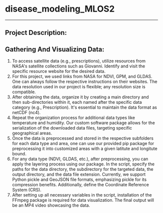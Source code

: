 # disease_modeling_MLOS2
------------------------------------------------------------------------------------------------------------------------------
## Project Description:

## Gathering And Visualizing Data:
1. To access satellite data (e.g., prescriptions), utilize resources from NASA's satellite collections such as Giovanni. Identify and visit the specific resource website for the desired data.
2. For this project, we used links from NASA for NDVI, GPM, and GLDAS. One can always follow the respective instructions on their websites. The data resolution used in our project is flexible; any resolution size is compatible.
3. After obtaining the data, organize it by creating a main directory and then sub-directories within it, each named after the specific data category (e.g., Prescription). It's essential to maintain the data format as netCDF (nc4).
4. Repeat the organization process for additional data types like temperature and humidity. Our custom software package allows for the serialization of the downloaded data files, targeting specific geographical areas.
5. Once the data is preprocessed and stored in the respective subfolders for each data type and area, one can use our provided pip package for preprocessing it into customized areas with a given latitute and longitute bound. 
6. For any data type (NDVI, GLDAS, etc.), after preprocessing, you can apply the layering process using our package. In the script, specify the paths for the data directory, the subdirectory for the targeted data, the output directory, and the data file extension. Currently, we support Python pickle and GeoJSON file formats, emphasizing pickle for its compression benefits. Additionally, define the Coordinate Reference System (CRS).
7. After setting up all necessary variables in the script, installation of the FFmpeg package is required for data visualization. The final output will be an MP4 video showcasing the data.

